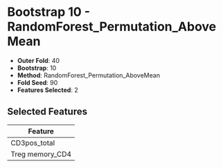 # Bootstrap 10 - RandomForest_Permutation_AboveMean

- **Outer Fold**: 40
- **Bootstrap**: 10
- **Method**: RandomForest_Permutation_AboveMean
- **Fold Seed**: 90
- **Features Selected**: 2

## Selected Features

| Feature |
|---------|
| CD3pos_total |
| Treg memory_CD4 |
